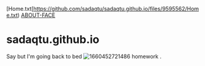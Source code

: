 [Home.txt[https://github.com/sadaqtu/sadaqtu.github.io/files/9595562/Home.txt)
[ABOUT-FACE](github.com/sadaqtu/main/about.html)
# sadaqtu.github.io
Say but I'm going back to bed
![1660452721486](https://user-images.githubusercontent.com/111323368/190932917-d0ee5138-1da9-4f58-abc2-32bc03d847ba.png)
<a half="html/about.html">homework</a>
.
